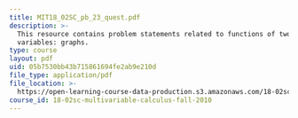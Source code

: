 ```yaml
---
title: MIT18_02SC_pb_23_quest.pdf
description: >-
  This resource contains problem statements related to functions of two
  variables: graphs.
type: course
layout: pdf
uid: 05b7530bb43b715861694fe2ab9e210d
file_type: application/pdf
file_location: >-
  https://open-learning-course-data-production.s3.amazonaws.com/18-02sc-multivariable-calculus-fall-2010/05b7530bb43b715861694fe2ab9e210d_MIT18_02SC_pb_23_quest.pdf
course_id: 18-02sc-multivariable-calculus-fall-2010
---
```

